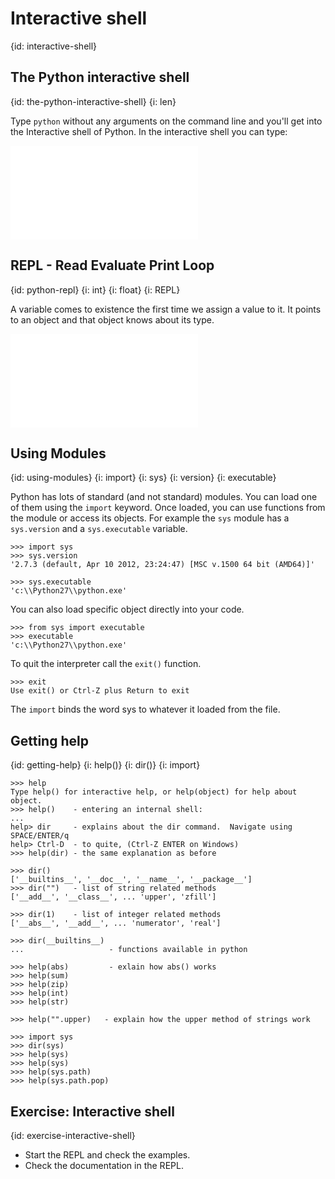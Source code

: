 # Interactive shell
{id: interactive-shell}

## The Python interactive shell
{id: the-python-interactive-shell}
{i: len}


Type `python` without any arguments on the command line and
you'll get into the Interactive shell of Python.
In the interactive shell you can type:


![](examples/other/interactive_shell.txt)


## REPL - Read Evaluate Print Loop
{id: python-repl}
{i: int}
{i: float}
{i: REPL}


A variable comes to existence the first time we assign a value to it.
It points to an object and that object knows about its type.


![](examples/other/repl.txt)


## Using Modules
{id: using-modules}
{i: import}
{i: sys}
{i: version}
{i: executable}


Python has lots of standard (and not standard) modules. You can load one of them using the
`import` keyword. Once loaded, you can use functions from the module
or access its objects. For example the `sys` module has a `sys.version`
and a `sys.executable` variable.



```
>>> import sys
>>> sys.version
'2.7.3 (default, Apr 10 2012, 23:24:47) [MSC v.1500 64 bit (AMD64)]'
```

```
>>> sys.executable
'c:\\Python27\\python.exe'
```

You can also load specific object directly into your code.


```
>>> from sys import executable
>>> executable
'c:\\Python27\\python.exe'
```


To quit the interpreter call the `exit()` function.



```
>>> exit
Use exit() or Ctrl-Z plus Return to exit
```


The `import` binds the word sys to whatever it loaded from the file.




## Getting help
{id: getting-help}
{i: help()}
{i: dir()}
{i: import}

```
>>> help
Type help() for interactive help, or help(object) for help about object.
>>> help()    - entering an internal shell:
...
help> dir     - explains about the dir command.  Navigate using SPACE/ENTER/q
help> Ctrl-D  - to quite, (Ctrl-Z ENTER on Windows)
>>> help(dir) - the same explanation as before

>>> dir()
['__builtins__', '__doc__', '__name__', '__package__']
>>> dir("")   - list of string related methods
['__add__', '__class__', ... 'upper', 'zfill']

>>> dir(1)    - list of integer related methods
['__abs__', '__add__', ... 'numerator', 'real']

>>> dir(__builtins__)
...                   - functions available in python

>>> help(abs)         - exlain how abs() works
>>> help(sum)
>>> help(zip)
>>> help(int)
>>> help(str)

>>> help("".upper)   - explain how the upper method of strings work

>>> import sys
>>> dir(sys)
>>> help(sys)
>>> help(sys)
>>> help(sys.path)
>>> help(sys.path.pop)
```


## Exercise: Interactive shell
{id: exercise-interactive-shell}

* Start the REPL and check the examples.
* Check the documentation in the REPL.




